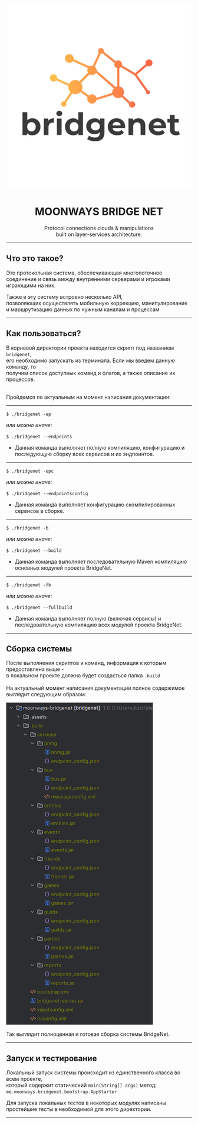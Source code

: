 <div align="center">

<img src=".assets/logo.png" alt="drawing" width="500"/>

# MOONWAYS BRIDGE NET

Protocol connections clouds & manipulations<br>
built on layer-services architecture.

</div>

---

## Что это такое?

Это протокольная система, обеспечивающая многопоточное<br>
соединение и связь между внутренними серверами и игроками<br>
играющими на них.<br>

Также в эту систему встроено несколько API,<br>
позволяющих осуществлять мобильную коррекцию, манипулирование и маршрутизацию 
данных по нужным каналам и процессам<br>

---

## Как пользоваться?

В корневой директории проекта находится скрипт под названием `bridgenet`,<br>
его необходимо запускать из терминала. Если мы введем данную команду, то<br>
получим список доступных команд и флагов, а также описание их процессов.<br>
<br>

Пройдемся по актуальным на момент написания документации:

---

```shell
$ ./bridgenet -ep
```
_или можно иначе:_
```shell
$ ./bridgenet --endpoints
```

- Данная команда выполняет полную компиляцию, конфигурацию и 
    последующую сборку всех сервисов и их эндпоинтов.

---

```shell
$ ./bridgenet -epc
```
_или можно иначе:_
```shell
$ ./bridgenet --endpointsconfig
```

- Данная команда выполняет конфигурацию скомпилированных сервисов в сборке.

---

```shell
$ ./bridgenet -b
```
_или можно иначе:_
```shell
$ ./bridgenet --build
```

- Данная команда выполняет последовательную Maven компиляцию основных модулей проекта BridgeNet.

---

```shell
$ ./bridgenet -fb
```
_или можно иначе:_
```shell
$ ./bridgenet --fullbuild
```

- Данная команда выполняет полную (включая сервисы) и последовательную компиляцию всех модулей проекта BridgeNet.

---

## Сборка системы

После выполнения скриптов и команд, информация к которым предоставлена выше -<br>
в локальном проекте должна будет создасться папка `.build`<br>
<br>
На актуальный момент написания документации полное содержимое выглядит следующим образом:

<img src=".assets/build_folder_screenshot.png"/>

Так выглядит полноценная и готовая сборка системы BridgeNet.

---

## Запуск и тестирование

Локальный запуск системы происходит из единственного класса во всем проекте,<br>
который содержит статический `main(String[] args)` метод:<br>
`me.moonways.bridgenet.bootstrap.AppStarter`

Для запуска локальных тестов в некоторых модулях написаны<br>
простейшие тесты в необходимой для этого директории.

---